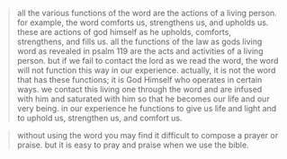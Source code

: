 > all the various functions of the word are the actions of a living person. for example, the word comforts us, strengthens us, and upholds us. these are actions of god himself as he upholds, comforts, strengthens, and fills us. all the functions of the law as gods living word as revealed in psalm 119 are the acts and activities of a living person. but if we fail to contact the lord as we read the word, the word will not function this way in our experience. actually, it is not the word that has these functions; it is God Himself who operates in certain ways. we contact this living one through the word and are infused with him and saturated with him so that he becomes our life and our very being. in our experience he functions to give us life and light and to uphold us, strengthen us, and comfort us.

> without using the word you may find it difficult to compose a prayer or praise. but it is easy to pray and praise when we use the bible.
